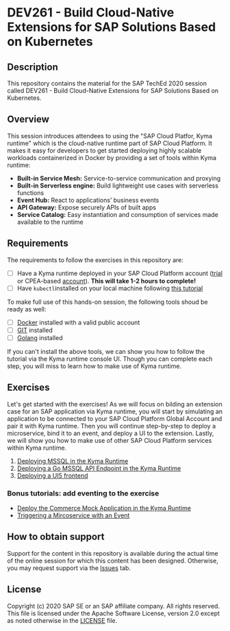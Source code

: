 # DEV261 - Build Cloud-Native Extensions for SAP Solutions Based on Kubernetes

## Description

This repository contains the material for the SAP TechEd 2020 session called DEV261 - Build Cloud-Native Extensions for SAP Solutions Based on Kubernetes. 

## Overview

This session introduces attendees to using the "SAP Cloud Platfor, Kyma runtime" which is the cloud-native runtime part of SAP Cloud Platform. It makes it easy for developers to get started deploying highly scalable workloads containerized in Docker by providing a set of tools within Kyma runtime:
* **Built-in Service Mesh:** Service-to-service communication and proxying 
* **Built-in Serverless engine:** Build lightweight use cases with serverless functions
* **Event Hub:** React to applications’ business events
* **API Gateway:** Expose securely APIs of built apps
* **Service Catalog:** Easy instantiation and consumption of services made available to the runtime

## Requirements

The requirements to follow the exercises in this repository are:
- [ ] Have a Kyma runtime deployed in your SAP Cloud Platform account ([trial](http://a.com) or CPEA-based [account](https://blogs.sap.com/2020/05/13/sap-cloud-platform-extension-factory-kyma-runtime-how-to-get-started/)). **This will take 1-2 hours to complete!**
- [ ] Have `kubectl`installed on your local machine following [this tutorial](http://a.com)

To make full use of this hands-on session, the following tools shoud be ready as well:
- [ ] [Docker](https://www.docker.com/) installed with a valid public account
- [ ] [GIT](https://git-scm.com/downloads) installed
- [ ] [Golang](https://golang.org/doc/install) installed

If you can't install the above tools, we can show you how to follow the tutorial via the Kyma runtime console UI. Though you can complete each step, you will miss to learn how to make use of Kyma runtime. 

## Exercises

Let's get started with the exercises! As we will focus on bilding an extension case for an SAP application via Kyma runtime, you will start by simulating an application to be connected to your SAP Cloud Platform Global Account and pair it with Kyma runtime. Then you will continue step-by-step to deploy a microservice, bind it to an event, and deploy a UI to the extension. Lastly, we will show you how to make use of other SAP Cloud Platform services within Kyma runtime.

1. [Deploying MSSQL in the Kyma Runtime](https://developers.sap.com/tutorials/cp-kyma-mssql-deployment.html)
1. [Deploying a Go MSSQL API Endpoint in the Kyma Runtime](https://developers.sap.com/tutorials/cp-kyma-api-mssql-golang.html)
1. [Deploying a UI5 frontend](https://developers-qa.sap.com/tutorials/cp-kyma-frontend-ui5-mocks.html)

### Bonus tutorials: add eventing to the exercise
* [Deploy the Commerce Mock Application in the Kyma Runtime](https://developers.sap.com/tutorials/cp-kyma-mocks.html)
* [Triggering a Mircoservice with an Event](https://developers-qa.sap.com/tutorials/cp-kyma-microservice-trigger.html)


## How to obtain support

Support for the content in this repository is available during the actual time of the online session for which this content has been designed. Otherwise, you may request support via the [Issues](../../issues) tab.

## License
Copyright (c) 2020 SAP SE or an SAP affiliate company. All rights reserved. This file is licensed under the Apache Software License, version 2.0 except as noted otherwise in the [LICENSE](LICENSES/Apache-2.0.txt) file.
